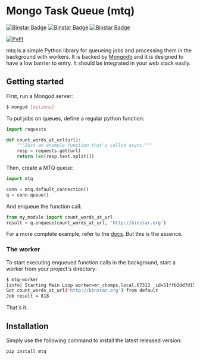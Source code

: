 Mongo Task Queue (mtq)
========================

[![Binstar Badge](https://binstar.org/binstar/mtq/badges/build.svg?branch=master)](https://binstar.org/binstar/mtq/builds)
[![Binstar Badge](https://binstar.org/binstar/mtq/badges/version.svg)](https://binstar.org/binstar/mtq)
[![Binstar Badge](https://binstar.org/binstar/mtq/badges/installer/conda.svg)](https://conda.binstar.org/binstar)

[![PyPI][pypi.png]][pypi]


mtq is a simple Python library for queueing jobs and processing them in the background with workers. 
It is backed by [Mongodb][m] and it is designed to have a low barrier to entry. 
It should be integrated in your web stack easily.

## Getting started

First, run a Mongod server:

```bash
$ mongod [options]
```

To put jobs on queues, define a regular python function:

```python
import requests

def count_words_at_url(url):
    """Just an example function that's called async."""
    resp = requests.get(url)
    return len(resp.text.split())
```

Then, create a MTQ queue:

```python
import mtq

conn = mtq.default_connection()
q = conn.queue()
```


And enqueue the function call:

```python
from my_module import count_words_at_url
result = q.enqueue(count_words_at_url, 'http://binstar.org')
```

For a more complete example, refer to the [docs][d].  But this is the essence.


### The worker

To start executing enqueued function calls in the background, start a worker
from your project's directory:

```bash
$ mtq-worker 
[info] Starting Main Loop worker=mr_chomps.local.67313 _id=51ffb3dd7d150a06f28b1e11
Got count_words_at_url('http://binstar.org') from default
Job result = 818
```

That's it.


## Installation

Simply use the following command to install the latest released version:

    pip install mtq


[mtq.png]: https://secure.travis-ci.org/srossross/mtq.png?branch=master
[travis]: https://secure.travis-ci.org/srossross/mtq

[coveralls.png]: https://coveralls.io/repos/srossross/mtq/badge.png?branch=master
[coveralls]: https://coveralls.io/r/srossross/mtq?branch=master

[pypi.png]: https://pypip.in/v/mtq/badge.png
[pypi]: https://crate.io/packages/mtq

[m]: http://www.mongodb.org/
[d]: http://example.com

